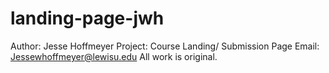 # landing-page-jwh
Author: Jesse Hoffmeyer
Project: Course Landing/ Submission Page 
Email: Jessewhoffmeyer@lewisu.edu
All work is original. 
